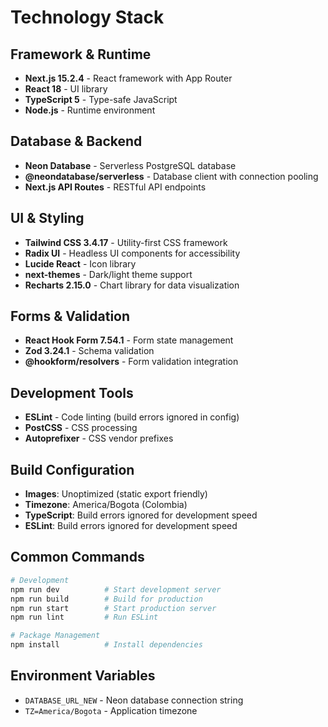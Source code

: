 # Technology Stack

## Framework & Runtime

- **Next.js 15.2.4** - React framework with App Router
- **React 18** - UI library
- **TypeScript 5** - Type-safe JavaScript
- **Node.js** - Runtime environment

## Database & Backend

- **Neon Database** - Serverless PostgreSQL database
- **@neondatabase/serverless** - Database client with connection pooling
- **Next.js API Routes** - RESTful API endpoints

## UI & Styling

- **Tailwind CSS 3.4.17** - Utility-first CSS framework
- **Radix UI** - Headless UI components for accessibility
- **Lucide React** - Icon library
- **next-themes** - Dark/light theme support
- **Recharts 2.15.0** - Chart library for data visualization

## Forms & Validation

- **React Hook Form 7.54.1** - Form state management
- **Zod 3.24.1** - Schema validation
- **@hookform/resolvers** - Form validation integration

## Development Tools

- **ESLint** - Code linting (build errors ignored in config)
- **PostCSS** - CSS processing
- **Autoprefixer** - CSS vendor prefixes

## Build Configuration

- **Images**: Unoptimized (static export friendly)
- **Timezone**: America/Bogota (Colombia)
- **TypeScript**: Build errors ignored for development speed
- **ESLint**: Build errors ignored for development speed

## Common Commands

```bash
# Development
npm run dev          # Start development server
npm run build        # Build for production
npm run start        # Start production server
npm run lint         # Run ESLint

# Package Management
npm install          # Install dependencies
```

## Environment Variables

- `DATABASE_URL_NEW` - Neon database connection string
- `TZ=America/Bogota` - Application timezone
